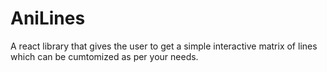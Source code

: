 # AniLines
 A react library that gives the user to get a simple interactive matrix of lines which can be cumtomized as per your needs.
